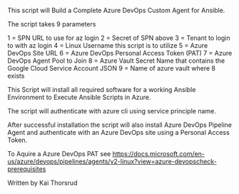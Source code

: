 This script will Build a Complete Azure DevOps Custom Agent for Ansible.


The script takes 9 parameters


 1 = SPN URL to use for az login
 2 = Secret of SPN above
 3 = Tenant to login to with az login
 4 = Linux Username this script is to utilize
 5 = Azure DevOps Site URL
 6 = Azure DevOps Personal Access Token (PAT)
 7 = Azure DevOps Agent Pool to Join
 8 = Azure Vault Secret Name that contains the Google Cloud Service Account JSON
 9 = Name of azure vault where 8 exists



This Script will install all required software for a working  Ansible Environment to Execute Ansible Scripts in Azure.

The script will authenticate with azure cli using service principle name.

After successful installation the script will also install Azure DevOps Pipeline Agent and authenticate with an Azure DevOps site using a Personal Access Token.

To Aquire a Azure DevOps PAT see https://docs.microsoft.com/en-us/azure/devops/pipelines/agents/v2-linux?view=azure-devopscheck-prerequisites

Written by Kai Thorsrud
